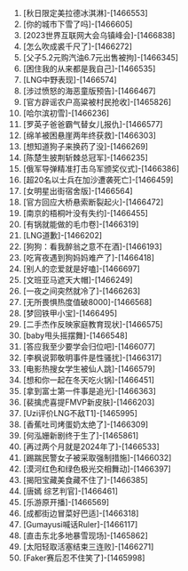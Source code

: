 
1. [秋日限定美拉德冰淇淋]-[1466553]
1. [你的城市下雪了吗]-[1466605]
1. [2023世界互联网大会乌镇峰会]-[1466838]
1. [怎么吹成裘千尺了]-[1466272]
1. [父子5.2元购汽油6.7元出售被拘]-[1466345]
1. [困住我的从来都是我自己]-[1466535]
1. [LNG中野表现]-[1466574]
1. [涉过愤怒的海恶童版预告]-[1466467]
1. [官方辟谣农户高粱被村民抢收]-[1465826]
1. [哈尔滨初雪]-[1466236]
1. [罗英子爸爸霸气替女儿报仇]-[1466577]
1. [绵羊被困悬崖两年终获救]-[1466303]
1. [想知道狗子来换药了没]-[1466269]
1. [陈楚生披荆斩棘总冠军]-[1466235]
1. [俄军导弹精准打击乌军颁奖仪式]-[1466386]
1. [超20名以士兵在加沙遭袭死亡]-[1466459]
1. [女明星出街宿舍版]-[1466564]
1. [官方回应大桥悬索断裂起火]-[1466472]
1. [南京的梧桐叶没有失约]-[1466455]
1. [有锅就能做的毛巾卷]-[1466319]
1. [LNG道歉]-[1466202]
1. [狗狗：看我醉翁之意不在酒]-[1466193]
1. [吃宵夜遇到狗妈妈难产了]-[1466418]
1. [别人的恋爱就是好嗑]-[1466697]
1. [文班亚马遮天大帽]-[1466249]
1. [一夜之间突然就冷了]-[1466263]
1. [无所畏惧热度值破8000]-[1466568]
1. [梦回铁甲小宝]-[1466495]
1. [二手杰作反映家庭教育现状]-[1466575]
1. [baby甩头摇摆舞]-[1466548]
1. [答应我至少要学会归位吧]-[1466077]
1. [李枫说郭敬明事件是性骚扰]-[1466317]
1. [电影热搜女学生被仙人跳]-[1466579]
1. [想和你一起在冬天吃火锅]-[1466451]
1. [拿到富士第一件事是追光]-[1466363]
1. [裴擒虎喜提FMVP新皮肤]-[1466203]
1. [Uzi评价LNG不敌T1]-[1465995]
1. [香蕉吐司烤蛋奶太绝了]-[1466309]
1. [何泓姗新剧终于生了]-[1465861]
1. [再过两个月就是2024年了]-[1466533]
1. [踢踹民警女子被采取强制措施]-[1466032]
1. [漠河红色和绿色极光交相舞动]-[1466397]
1. [揭阳宝藏美食藏不住了]-[1466385]
1. [唐嫣 综艺判官]-[1466461]
1. [乐游原开播]-[1466569]
1. [成都街边冒菜好巴适]-[1466318]
1. [Gumayusi喊话Ruler]-[1466117]
1. [直击东北多地暴雪现场]-[1465862]
1. [太阳轻取活塞结束三连败]-[1466271]
1. [Faker赛后忍不住笑了]-[1465998]